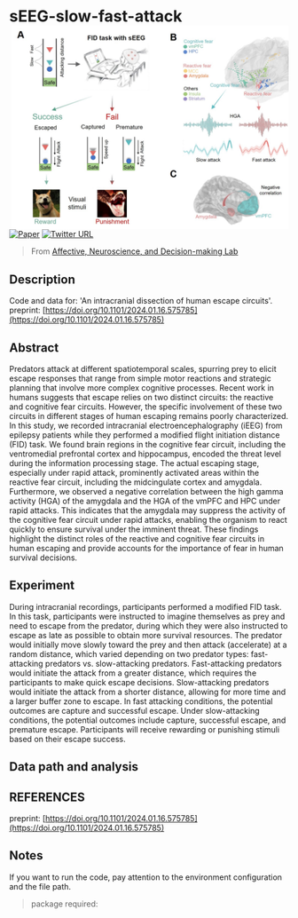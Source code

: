 # sEEG-slow-fast-attack    <img src="./summary_figure.jpeg" align="right" width="500px">

[![Paper](https://img.shields.io/badge/Paper-preprint-blue)](https://doi.org/10.1101/2024.01.16.575785)
[![Twitter URL](https://img.shields.io/twitter/url?label=%40ANDlab3&style=social&url=https%3A%2F%2Ftwitter.com%2FANDlab3)
](https://twitter.com/ANDlab3)


> From [Affective, Neuroscience, and Decision-making Lab](https://andlab-um.com)



## Description
Code and data for: 'An intracranial dissection of human escape circuits'.
preprint: [https://doi.org/10.1101/2024.01.16.575785](https://doi.org/10.1101/2024.01.16.575785)

## Abstract
Predators attack at different spatiotemporal scales, spurring prey to elicit escape responses that range from simple motor reactions and strategic planning that involve more complex cognitive
processes. Recent work in humans suggests that escape relies on two distinct circuits: the reactive and cognitive fear circuits. However, the specific involvement of these two circuits in different
stages of human escaping remains poorly characterized. In this study, we recorded intracranial electroencephalography (iEEG) from epilepsy patients while they performed a modified flight
initiation distance (FID) task. We found brain regions in the cognitive fear circuit, including the ventromedial prefrontal cortex and hippocampus, encoded the threat level during the information
processing stage. The actual escaping stage, especially under rapid attack, prominently activated areas within the reactive fear circuit, including the midcingulate cortex and amygdala. Furthermore,
we observed a negative correlation between the high gamma activity (HGA) of the amygdala and the HGA of the vmPFC and HPC under rapid attacks. This indicates that the amygdala may
suppress the activity of the cognitive fear circuit under rapid attacks, enabling the organism to react quickly to ensure survival under the imminent threat. These findings highlight the distinct
roles of the reactive and cognitive fear circuits in human escaping and provide accounts for the importance of fear in human survival decisions.

## Experiment
During intracranial recordings, participants performed a modified FID task. In this task, participants were instructed to imagine themselves as prey and need to escape from the predator,
during which they were also instructed to escape as late as possible to obtain more survival resources. The predator would initially move slowly toward the prey and then attack (accelerate)
at a random distance, which varied depending on two predator types: fast-attacking predators vs. slow-attacking predators. Fast-attacking predators would initiate the attack from a greater distance,
which requires the participants to make quick escape decisions. Slow-attacking predators would initiate the attack from a shorter distance, allowing for more time and a larger buffer zone to escape. In fast attacking conditions, the potential outcomes are capture and successful escape. Under slow-attacking conditions, the potential outcomes include capture, successful escape, and premature escape. Participants will receive rewarding or punishing stimuli based on their escape success.

## Data path and analysis


## REFERENCES
preprint: [https://doi.org/10.1101/2024.01.16.575785](https://doi.org/10.1101/2024.01.16.575785)

## Notes
If you want to run the code, pay attention to the environment configuration and the file path.

> package required:

